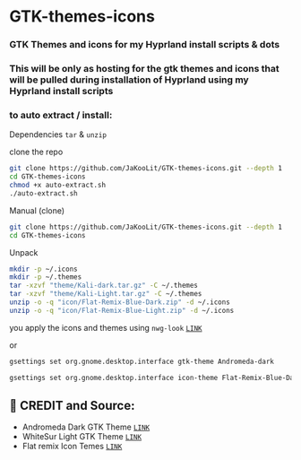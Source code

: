 # GTK-themes-icons
### GTK Themes and icons for my Hyprland install scripts & dots

### This will be only as hosting for the gtk themes and icons that will be pulled during installation of Hyprland using my Hyprland install scripts

### to auto extract / install:

Dependencies
`tar` & `unzip`

clone the repo
```bash
git clone https://github.com/JaKooLit/GTK-themes-icons.git --depth 1
cd GTK-themes-icons
chmod +x auto-extract.sh
./auto-extract.sh
```

Manual (clone)
```bash
git clone https://github.com/JaKooLit/GTK-themes-icons.git --depth 1
cd GTK-themes-icons
```

Unpack
```bash
mkdir -p ~/.icons
mkdir -p ~/.themes
tar -xzvf "theme/Kali-dark.tar.gz" -C ~/.themes
tar -xzvf "theme/Kali-Light.tar.gz" -C ~/.themes
unzip -o -q "icon/Flat-Remix-Blue-Dark.zip" -d ~/.icons
unzip -o -q "icon/Flat-Remix-Blue-Light.zip" -d ~/.icons
```

you apply the icons and themes using `nwg-look` [`LINK`](https://github.com/nwg-piotr/nwg-look)

or
```bash
gsettings set org.gnome.desktop.interface gtk-theme Andromeda-dark

gsettings set org.gnome.desktop.interface icon-theme Flat-Remix-Blue-Dark
```


## 🤟 CREDIT and Source:
- Andromeda Dark GTK Theme [`LINK`](https://github.com/EliverLara/Andromeda-gtk)
- WhiteSur Light GTK Theme [`LINK`](https://github.com/vinceliuice/WhiteSur-gtk-theme)
- Flat remix Icon Temes [`LINK`](https://github.com/daniruiz/flat-remix)
